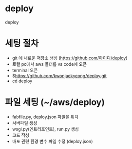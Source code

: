 # deploy
deploy

# 세팅 절차
- git 에 새로운 저장소 생성 (https://github.com/아이디/deploy)
- 로컬 pc에서 aws 폴더를 vs code에 오픈
- terminal 오픈
- $https://github.com/kwonjaekyeong/deploy.git
- cd deploy

# 파일 세팅 (~/aws/deploy)
- fabfile.py, deploy.json 파일을 위치
- 서버파일 생성
- wsgi.py(엔트리포인트), run.py 생성 
- 코드 작성
- 배포 관련 환경 변수 파일 수정 (deploy.json)

